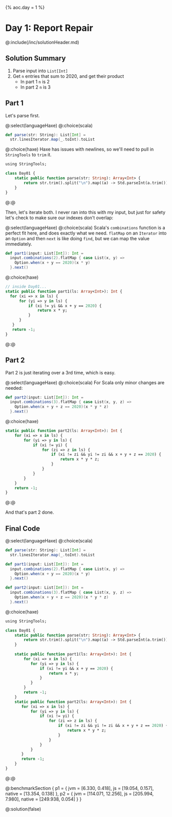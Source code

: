 {%
aoc.day = 1
%}

# Day 1: Report Repair

@:include(/inc/solutionHeader.md)

## Solution Summary

1. Parse input into `List[Int]`
2. Get `n` entries that sum to 2020, and get their product
    * In part 1 `n` is 2
    * In part 2 `n` is 3
 

## Part 1

Let's parse first. 

@:select(languageHaxe)
@:choice(scala)
```scala 3
def parse(str: String): List[Int] =
  str.linesIterator.map(_.toInt).toList
```
@:choice(haxe)
Haxe has issues with newlines, so we'll need to pull in `StringTools` to `trim` it.
```haxe
using StringTools;

class Day01 {
    static public function parse(str: String): Array<Int> {
        return str.trim().split("\n").map((a) -> Std.parseInt(a.trim()));
    }
}
```
@:@

Then, let's iterate both. I never ran into this with my input, but just for safety let's check to make sure our indexes
don't overlap:

@:select(languageHaxe)
@:choice(scala)
Scala's `combinations` function is a perfect fit here, and does exactly what we need.
`flatMap` on an `Iterator` into an `Option` and then `next` is like doing `find`, but we can map the value
immediately.
```scala 3
def part1(input: List[Int]): Int =
  input.combinations(2).flatMap { case List(x, y) =>
    Option.when(x + y == 2020)(x * y)
  }.next()
```
@:choice(haxe)
```haxe
// inside Day01...
static public function part1(ls: Array<Int>): Int {
  for (xi => x in ls) {
      for (yi => y in ls) {
          if (xi != yi && x + y == 2020) {
              return x * y;
          }
      } 
   }
   return -1;
}
```
@:@

## Part 2

Part 2 is just iterating over a 3rd time, which is easy.

@:select(languageHaxe)
@:choice(scala)
For Scala only minor changes are needed:
```scala 3
def part2(input: List[Int]): Int =
  input.combinations(3).flatMap { case List(x, y, z) =>
    Option.when(x + y + z == 2020)(x * y * z)
  }.next()
```
@:choice(haxe)
```haxe
static public function part2(ls: Array<Int>): Int {
    for (xi => x in ls) {
        for (yi => y in ls) {
            if (xi != yi) {
                for (zi => z in ls) {
                    if (xi != zi && yi != zi && x + y + z == 2020) {
                        return x * y * z;
                    }
                }
            }
        }
    }
    return -1;
}
```
@:@

And that's part 2 done.

## Final Code

@:select(languageHaxe)
@:choice(scala)
```scala
def parse(str: String): List[Int] =
  str.linesIterator.map(_.toInt).toList

def part1(input: List[Int]): Int =
  input.combinations(2).flatMap { case List(x, y) =>
    Option.when(x + y == 2020)(x * y)
  }.next()

def part2(input: List[Int]): Int =
  input.combinations(3).flatMap { case List(x, y, z) =>
    Option.when(x + y + z == 2020)(x * y * z)
  }.next()
```
@:choice(haxe)
```haxe
using StringTools;

class Day01 {
    static public function parse(str: String): Array<Int> {
		return str.trim().split("\n").map((a) -> Std.parseInt(a.trim()));
	}
	
    static public function part1(ls: Array<Int>): Int {
        for (xi => x in ls) {
           for (yi => y in ls) {
               if (xi != yi && x + y == 2020) {
                   return x * y;
               }
           } 
        }
        return -1;
    }
    static public function part2(ls: Array<Int>): Int {
       for (xi => x in ls) {
           for (yi => y in ls) {
               if (xi != yi) {
                   for (zi => z in ls) {
                       if (xi != zi && yi != zi && x + y + z == 2020) {
                           return x * y * z;
                       }
                   }
               }
           }
       }
       return -1;
    } 
}
```
@:@

@:benchmarkSection {
   p1 = {
      jvm = [6.330, 0.418],
      js = [19.054, 0.157],
      native = [13.354, 0.138]
   },
   p2 = {
      jvm = [114.071, 12.256],
      js = [205.994, 7.980],
      native = [249.938, 0.054]
   }
}

@:solution(false)